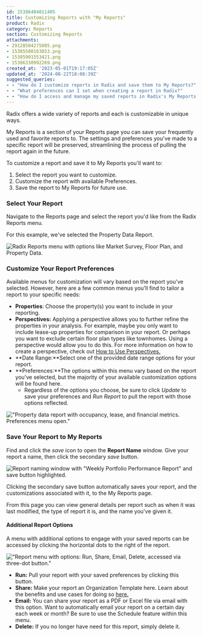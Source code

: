 ```yaml
---
id: 15386404011405
title: Customizing Reports with "My Reports"
product: Radix
category: Reports
section: Customizing Reports
attachments:
- 29128504275085.png
- 15385580163853.png
- 15385901553421.png
- 15386330992269.png
created_at: '2023-05-01T19:17:05Z'
updated_at: '2024-08-22T18:08:39Z'
suggested_queries:
- - "How do I customize reports in Radix and save them to My Reports?"
- - "What preferences can I set when creating a report in Radix?"
- - "How do I access and manage my saved reports in Radix's My Reports section?"
---
```

Radix offers a wide variety of reports and each is customizable in unique ways.

My Reports is a section of your Reports page you can save your frequently used and favorite reports to. The settings and preferences you've made to a specific report will be preserved, streamlining the process of pulling the report again in the future.

To customize a report and save it to My Reports you'll want to:

1. Select the report you want to customize.
2. Customize the report with available Preferences.
3. Save the report to My Reports for future use.

### Select Your Report

Navigate to the Reports page and select the report you'd like from the Radix Reports menu.

For this example, we've selected the Property Data Report.

![Radix Reports menu with options like Market Survey, Floor Plan, and Property Data.](attachments/29128504275085.png)

### Customize Your Report Preferences

Available menus for customization will vary based on the report you've selected. However, here are a few common menus you'll find to tailor a report to your specific needs:

* **Properties**: Choose the property(s) you want to include in your reporting.
* **Perspectives:** Applying a perspective allows you to further refine the properties in your analysis. For example, maybe you only want to include lease-up properties for comparison in your report. Or perhaps you want to exclude certain floor plan types like townhomes. Using a perspective would allow you to do this. For more information on how to create a perspective, check out [How to Use Perspectives.](https://help.radix.com/hc/en-us/articles/7313516628749)
* **Date Range:**Select one of the provided date range options for your report.
* **Preferences:**The options within this menu vary based on the report you've selected, but the majority of your available customization options will be found here.
  + Regardless of the options you choose, be sure to click *Update* to save your preferences and *Run Report* to pull the report with those options reflected.

!["Property data report with occupancy, lease, and financial metrics. Preferences menu open."](attachments/15385580163853.png)

### Save Your Report to My Reports

Find and click the *save* icon to open the **Report Name** window. Give your report a name, then click the secondary *save* button.

![Report naming window with "Weekly Portfolio Performance Report" and save button highlighted.](attachments/15385901553421.png)

Clicking the secondary save button automatically saves your report, and the customizations associated with it, to the My Reports page.

From this page you can view general details per report such as when it was last modified, the type of report it is, and the name you've given it.

#### Additional Report Options

A menu with additional options to engage with your saved reports can be accessed by clicking the horizontal dots to the right of the report.

!["Report menu with options: Run, Share, Email, Delete, accessed via three-dot button."](attachments/15386330992269.png)

* **Run:** Pull your report with your saved preferences by clicking this button.
* **Share:** Make your report an Organization Template here. Learn about the benefits and use cases for doing so [here.](https://help.radix.com/hc/en-us/articles/15328580922637)
* **Email:** You can share your report as a PDF or Excel file via email with this option. Want to automatically email your report on a certain day each week or month? Be sure to use the Schedule feature within this menu.
* **Delete:** If you no longer have need for this report, simply delete it.